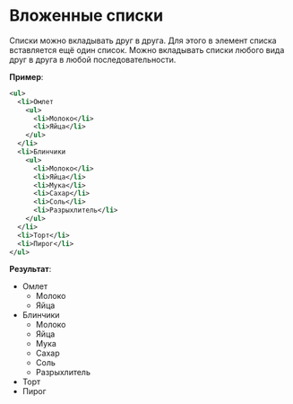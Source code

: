 # Вложенные списки

Списки можно вкладывать друг в друга. Для этого в элемент списка вставляется ещё один список. Можно вкладывать списки любого вида друг в друга в любой последовательности.

**Пример**:

```xml
<ul>
  <li>Омлет
    <ul>
      <li>Молоко</li>
      <li>Яйца</li>
    </ul>
  </li>
  <li>Блинчики
    <ul>
      <li>Молоко</li>
      <li>Яйца</li>
      <li>Мука</li>
      <li>Сахар</li>
      <li>Соль</li>
      <li>Разрыхлитель</li>
    </ul>
  </li>
  <li>Торт</li>
  <li>Пирог</li>
</ul>
```

**Результат**:

- Омлет
    - Молоко
    - Яйца
- Блинчики
    - Молоко
    - Яйца
    - Мука
    - Сахар
    - Соль
    - Разрыхлитель
- Торт
- Пирог
